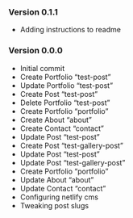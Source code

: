 ### Version 0.1.1
- Adding instructions to readme

### Version 0.0.0
- Initial commit
- Create Portfolio “test-post”
- Update Portfolio “test-post”
- Create Post “test-post”
- Delete Portfolio “test-post”
- Create Portfolio “portfolio”
- Create About “about”
- Create Contact “contact”
- Update Post “test-post”
- Create Post “test-gallery-post”
- Update Post “test-post”
- Update Post “test-gallery-post”
- Create Portfolio “portfolio”
- Update About “about”
- Update Contact “contact”
- Configuring netlify cms
- Tweaking post slugs
